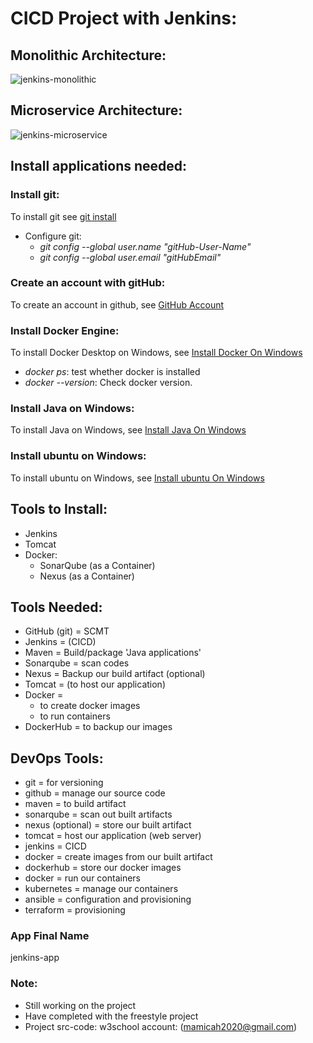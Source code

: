 # CICD Project with Jenkins:  

## Monolithic Architecture: 
   ![jenkins-monolithic](https://jenkins-cicd-project.s3.amazonaws.com/project-photos/jenkins-monolithic.png)
## Microservice Architecture:
   ![jenkins-microservice](https://jenkins-cicd-project.s3.amazonaws.com/project-photos/jenkins-microservice.png)

## Install applications needed: 
### Install git: <br>
  To install git see [git install](https://git-scm.com/downloads) 

  - Configure git: 
    * _git config --global user.name "gitHub-User-Name"_
    * _git config --global user.email "gitHubEmail"_

### Create an account with gitHub: 
  To create an account in github, see [GitHub Account](https://github.com/) 

### Install Docker Engine: 
  To install Docker Desktop on Windows, see [Install Docker On Windows](https://docs.docker.com/desktop/install/windows-install/) 

  - _docker ps_: test whether docker is installed 
  - _docker --version_: Check docker version. 

### Install Java on Windows: 
  To install Java on Windows, see [Install Java On Windows](https://www.java.com/download/ie_manual.jsp) 


### Install ubuntu on Windows: 
  To install ubuntu on Windows, see [Install ubuntu On Windows](https://ubuntu.com/tutorials/install-ubuntu-on-wsl2-on-windows-11-with-gui-support#3-download-ubuntu)
  

## Tools to Install:
- Jenkins 
- Tomcat 
- Docker: <br>
   - SonarQube (as a Container) 
   - Nexus (as a Container)

## Tools Needed:
- GitHub (git) = SCMT  
- Jenkins = (CICD)
- Maven = Build/package 'Java applications' 
- Sonarqube = scan codes 
- Nexus = Backup our build artifact (optional)
- Tomcat = (to host our application)
- Docker = <br>
    - to create docker images <br>
    - to run containers 
- DockerHub = to backup our images  

## DevOps Tools: 
- git = for versioning 
- github = manage our source code 
- maven = to build artifact 
- sonarqube = scan out built artifacts 
- nexus (optional) = store our built artifact
- tomcat = host our application (web server) 
- jenkins = CICD
- docker = create images from our built artifact 
- dockerhub = store our docker images 
- docker = run our containers 
- kubernetes = manage our containers 
- ansible = configuration and provisioning 
- terraform = provisioning 

### App Final Name 
  jenkins-app

### Note:
  - Still working on the project
  - Have completed with the freestyle project 
  - Project src-code: w3school account: (mamicah2020@gmail.com)
